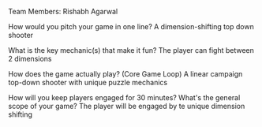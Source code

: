 Team Members: Rishabh Agarwal

How would you pitch your game in one line? A dimension-shifting top down shooter

What is the key mechanic(s) that make it fun? The player can fight between 2 dimensions

How does the game actually play? (Core Game Loop) A linear campaign top-down shooter with unique puzzle mechanics

How will you keep players engaged for 30 minutes? What's the general scope of your game? The player will be engaged by te unique dimension shifting
